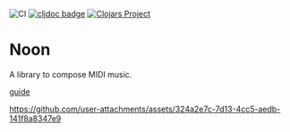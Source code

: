 ![CI](https://img.shields.io/github/actions/workflow/status/pbaille/noon/test.yml?style=flat-square&branch=main)
[![cljdoc badge](https://cljdoc.org/badge/org.clojars.pbaille/noon)](https://cljdoc.org/d/org.clojars.pbaille/noon)
[![Clojars Project](https://img.shields.io/clojars/v/org.clojars.pbaille/noon.svg?include_prereleases)](https://clojars.org/org.clojars.pbaille/noon)

# Noon


A library to compose MIDI music.

[guide](https://github.com/pbaille/noon/blob/main/src/noon/doc/guide.org)

https://github.com/user-attachments/assets/324a2e7c-7d13-4cc5-aedb-141f8a8347e9


